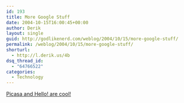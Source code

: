 ```yaml
---
id: 193
title: More Google Stuff
date: 2004-10-15T16:00:45+00:00
author: Derik
layout: single
guid: http://godlikenerd.com/weblog/2004/10/15/more-google-stuff/
permalink: /weblog/2004/10/15/more-google-stuff/
shorturl:
  - http://l.derik.us/4b
dsq_thread_id:
  - "64766522"
categories:
  - Technology
---
```

[Picasa and Hello! are cool!](http://insidegoogle.blogspot.com/2004/10/hello-whats-this-its-googles-most.html)